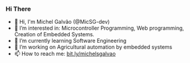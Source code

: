 ### Hi There 
- 👋 Hi, I'm Michel Galvão (@MicSG-dev)
- 👀 I’m interested in: Microcontroller Programming, Web programming, Creation of Embedded Systems.
- 🌱 I’m currently learning Software Engineering
- 💞️ I’m working on Agricultural automation by embedded systems
- 📫 How to reach me: [bit.ly/michelsgalvao](https://bit.ly/michelsgalvao)
